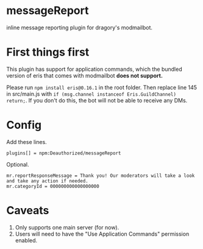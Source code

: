 # messageReport
inline message reporting plugin for dragory's modmailbot.

# First things first
This plugin has support for application commands, which the bundled version of eris that comes with modmailbot **does not support.**

Please run `npm install eris@0.16.1` in the root folder. Then replace line 145 in src/main.js with `if (msg.channel instanceof Eris.GuildChannel) return;`. If you don't do this, the bot will not be able to receive any DMs.

# Config
Add these lines.

```
plugins[] = npm:Deauthorized/messageReport
```

Optional.

```
mr.reportResponseMessage = Thank you! Our moderators will take a look and take any action if needed.
mr.categoryId = 000000000000000000
```

# Caveats 

1) Only supports one main server (for now).
2) Users will need to have the "Use Application Commands" permission enabled.
